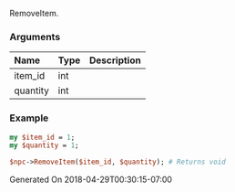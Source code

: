 RemoveItem.
### Arguments
**Name**|**Type**|**Description**
:---|:---|:---
item_id|int|
quantity|int|

### Example

```perl
my $item_id = 1;
my $quantity = 1;

$npc->RemoveItem($item_id, $quantity); # Returns void
```


Generated On 2018-04-29T00:30:15-07:00